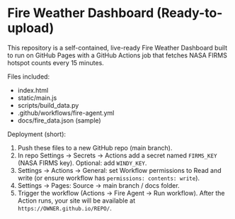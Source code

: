 # Fire Weather Dashboard (Ready-to-upload)

This repository is a self-contained, live-ready Fire Weather Dashboard built to run on GitHub Pages with a GitHub Actions job that fetches NASA FIRMS hotspot counts every 15 minutes.

Files included:
- index.html
- static/main.js
- scripts/build_data.py
- .github/workflows/fire-agent.yml
- docs/fire_data.json (sample)

Deployment (short):
1. Push these files to a new GitHub repo (main branch).
2. In repo Settings → Secrets → Actions add a secret named `FIRMS_KEY` (NASA FIRMS key). Optional: add `WINDY_KEY`.
3. Settings → Actions → General: set Workflow permissions to Read and write (or ensure workflow has `permissions: contents: write`).
4. Settings → Pages: Source -> main branch / docs folder.
5. Trigger the workflow (Actions → Fire Agent → Run workflow). After the Action runs, your site will be available at `https://OWNER.github.io/REPO/`.
